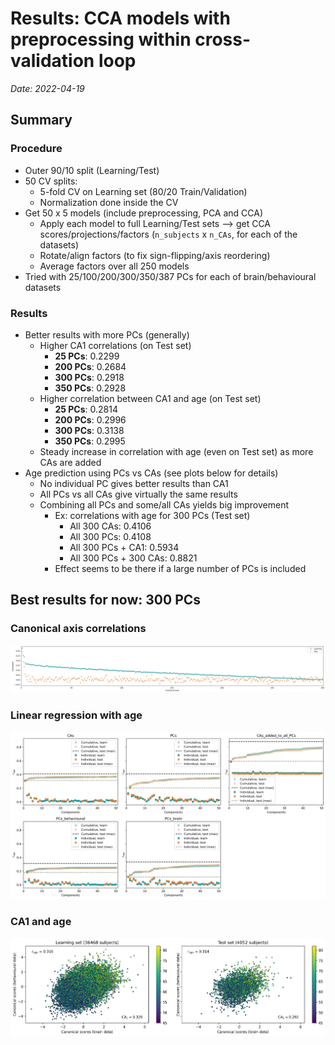 
# Results: CCA models with preprocessing within cross-validation loop

*Date: 2022-04-19*

## Summary

### Procedure

- Outer 90/10 split (Learning/Test)
- 50 CV splits:
    - 5-fold CV on Learning set (80/20 Train/Validation)
    - Normalization done inside the CV
- Get 50 x 5 models (include preprocessing, PCA and CCA)
    - Apply each model to full Learning/Test sets --> get CCA scores/projections/factors (`n_subjects` x `n_CAs`, for each of the datasets)
    - Rotate/align factors (to fix sign-flipping/axis reordering)
    - Average factors over all 250 models
- Tried with 25/100/200/300/350/387 PCs for each of brain/behavioural datasets

### Results

- Better results with more PCs (generally)
    - Higher CA1 correlations (on Test set)
        - **25 PCs**: 0.2299
        - **200 PCs**: 0.2684
        - **300 PCs**: 0.2918
        - **350 PCs**: 0.2928
    - Higher correlation between CA1 and age (on Test set)
        - **25 PCs**: 0.2814
        - **200 PCs**: 0.2996
        - **300 PCs**: 0.3138
        - **350 PCs**: 0.2995
    - Steady increase in correlation with age (even on Test set) as more CAs are added
- Age prediction using PCs vs CAs (see plots below for details)
    - No individual PC gives better results than CA1
    - All PCs vs all CAs give virtually the same results
    - Combining all PCs and some/all CAs yields big improvement
        - Ex: correlations with age for 300 PCs (Test set)
            - All 300 CAs: 0.4106
            - All 300 PCs: 0.4108
            - All 300 PCs + CA1: 0.5934
            - All 300 PCs + 300 CAs: 0.8821
        - Effect seems to be there if a large number of PCs is included

## Best results for now: 300 PCs

### Canonical axis correlations

![corrs_300_300](figs/corrs_cv_300_300_50reps_split0.png)

### Linear regression with age

![lr_comparison_300_300](figs/lr_comparison_cv_300_300_50reps_split0_first50.png)

### CA1 and age

![scatter_300_300_CA1](figs/scatter_cv_300_300_50reps_split0_CA1.png)
